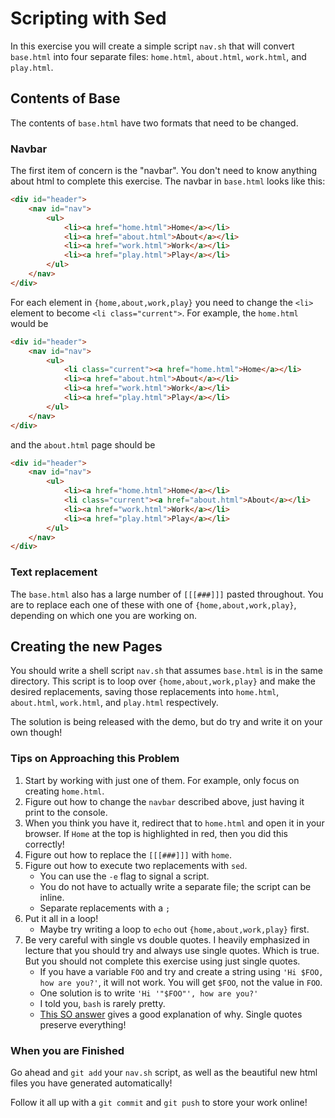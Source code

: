 # Scripting with Sed

In this exercise you will create a simple script `nav.sh` that will convert `base.html` into four separate files: `home.html`, `about.html`, `work.html`, and `play.html`.

## Contents of Base

The contents of `base.html` have two formats that need to be changed.

### Navbar

The first item of concern is the "navbar".  You don't need to know anything about html to complete this exercise.  The navbar in `base.html` looks like this:

```html
<div id="header">
    <nav id="nav">
        <ul>
            <li><a href="home.html">Home</a></li>
            <li><a href="about.html">About</a></li>
            <li><a href="work.html">Work</a></li>
            <li><a href="play.html">Play</a></li>
        </ul>
    </nav>
</div>
```

For each element in `{home,about,work,play}` you need to change the `<li>` element to become `<li class="current">`.  For example, the `home.html` would be

```html
<div id="header">
    <nav id="nav">
        <ul>
            <li class="current"><a href="home.html">Home</a></li>
            <li><a href="about.html">About</a></li>
            <li><a href="work.html">Work</a></li>
            <li><a href="play.html">Play</a></li>
        </ul>
    </nav>
</div>
```

and the `about.html` page should be

```html
<div id="header">
    <nav id="nav">
        <ul>
            <li><a href="home.html">Home</a></li>
            <li class="current"><a href="about.html">About</a></li>
            <li><a href="work.html">Work</a></li>
            <li><a href="play.html">Play</a></li>
        </ul>
    </nav>
</div>
```

### Text replacement

The `base.html` also has a large number of `[[[###]]]` pasted throughout.  You are to replace each one of these with one of `{home,about,work,play}`, depending on which one you are working on.

## Creating the new Pages

You should write a shell script `nav.sh` that assumes `base.html` is in the same directory.  This script is to loop over `{home,about,work,play}` and make the desired replacements, saving those replacements into `home.html`, `about.html`, `work.html`, and `play.html` respectively.

The solution is being released with the demo, but do try and write it on your own though!

### Tips on Approaching this Problem

1. Start by working with just one of them.  For example, only focus on creating `home.html`.
2. Figure out how to change the `navbar` described above, just having it print to the console.
3. When you think you have it, redirect that to `home.html` and open it in your browser.  If `Home` at the top is highlighted in red, then you did this correctly!
4. Figure out how to replace the `[[[###]]]` with `home`.
5. Figure out how to execute two replacements with `sed`.
   - You can use the `-e` flag to signal a script.
   - You do not have to actually write a separate file; the script can be inline.
   - Separate replacements with a `;`
6. Put it all in a loop!
   - Maybe try writing a loop to `echo` out `{home,about,work,play}` first.
7. Be very careful with single vs double quotes.  I heavily emphasized in lecture that you should try and always use single quotes.  Which is true.  But you should not complete this exercise using just single quotes.
   - If you have a variable `FOO` and try and create a string using `'Hi $FOO, how are you?'`, it will not work.  You will get `$FOO`, not the value in `FOO`.
   - One solution is to write `'Hi '"$FOO"', how are you?'`
   - I told you, `bash` is rarely pretty.
   - <a href="http://stackoverflow.com/a/13802438/3814202" target="_blank">This SO answer</a> gives a good explanation of why.  Single quotes preserve everything!

### When you are Finished

Go ahead and `git add` your `nav.sh` script, as well as the beautiful new html files you have generated automatically!

Follow it all up with a `git commit` and `git push` to store your work online!
